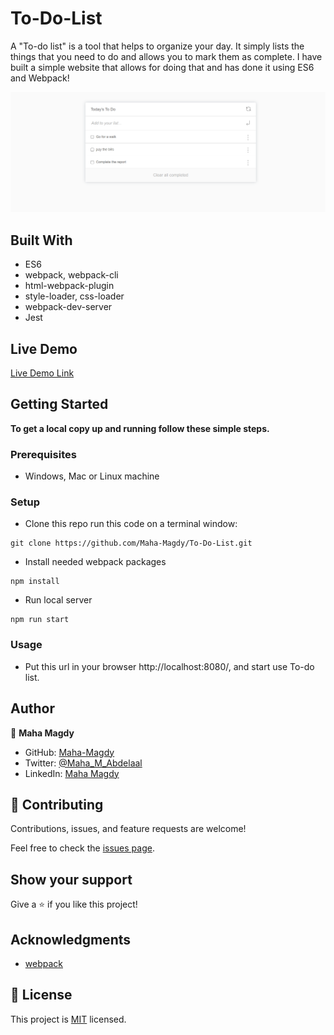 # To-Do-List

A "To-do list" is a tool that helps to organize your day. It simply lists the things that you need to do and allows you to mark them as complete. I have built a simple website that allows for doing that and has done it using ES6 and Webpack!

![screenshot](app_screenshot.png)
## Built With

- ES6
- webpack, webpack-cli
- html-webpack-plugin
- style-loader, css-loader
- webpack-dev-server
- Jest


## Live Demo

[Live Demo Link]( https://maha-magdy.github.io/To-Do-List/ )

## Getting Started

**To get a local copy up and running follow these simple steps.**

### Prerequisites

- Windows, Mac or Linux machine 

### Setup

- Clone this repo run this code on a terminal window: 

```
git clone https://github.com/Maha-Magdy/To-Do-List.git
```

- Install needed webpack packages
```
npm install
```

- Run local server
```
npm run start
```

### Usage

- Put this url in your browser http://localhost:8080/, and start use To-do list.
  

## Author

👤 **Maha Magdy**

- GitHub: [Maha-Magdy](https://github.com/Maha-Magdy)
- Twitter: [@Maha_M_Abdelaal](https://twitter.com/Maha_M_Abdelaal)
- LinkedIn: [Maha Magdy](https://www.linkedin.com/in/maha-magdy-abdelaal/)


## 🤝 Contributing

Contributions, issues, and feature requests are welcome!

Feel free to check the [issues page]( https://github.com/Maha-Magdy/To-Do-List/issues ).

## Show your support

Give a ⭐️ if you like this project!

## Acknowledgments

- [webpack](https://webpack.js.org/)

## 📝 License

This project is [MIT](./LICENSE) licensed.


